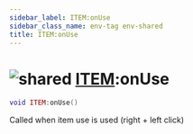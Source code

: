 ```yaml
---
sidebar_label: ITEM:onUse
sidebar_class_name: env-tag env-shared
title: ITEM:onUse
---
```


# <img src='/img/wiki/shared.png' alt='shared' classname='env-tag' /> [ITEM](../item/README.md):onUse

```lua
void ITEM:onUse()
```

Called when item use is used (right + left click)<br/>
